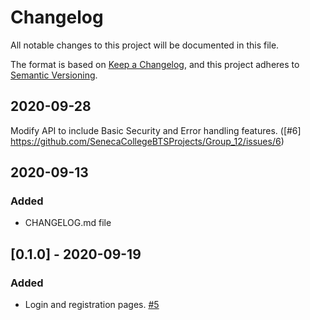 # Changelog
All notable changes to this project will be documented in this file.

The format is based on [Keep a Changelog](https://keepachangelog.com/en/1.0.0/),
and this project adheres to [Semantic Versioning](https://semver.org/spec/v2.0.0.html).

## 2020-09-28
Modify API to include Basic Security and Error handling features. ([#6] https://github.com/SenecaCollegeBTSProjects/Group_12/issues/6)

## 2020-09-13
### Added 
- CHANGELOG.md file

## [0.1.0] - 2020-09-19
### Added 
- Login and registration pages. [#5](https://github.com/SenecaCollegeBTSProjects/Group_12/issues/5)
